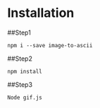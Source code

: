 # Installation
##Step1
```
npm i --save image-to-ascii
```
##Step2

```
npm install
```
##Step3

```
Node gif.js
```
